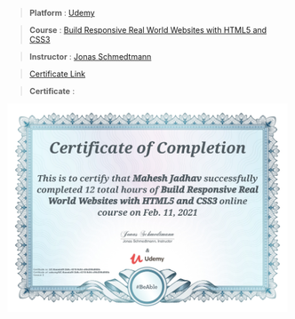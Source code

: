 
> **Platform** : [Udemy]()

> **Course** : [Build Responsive Real World Websites with HTML5 and CSS3](https://udemy.com)

> **Instructor** : [Jonas Schmedtmann]()

> <a target="_blank" href="https://udemy-certificate.s3.amazonaws.com/image/UC-8aeeda9f-3b9c-4318-9dfd-c96d396d988b.jpg">Certificate Link</a>

> **Certificate** : 

<img src="./Certificates/Udemy/ResponsiveRealWebsite.jpg">
